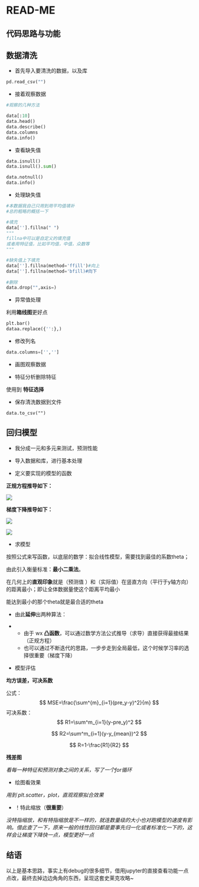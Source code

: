 # READ-ME

## 代码思路与功能

## 数据清洗

- 首先导入要清洗的数据，以及库

```python
pd.read_csv("")
```



- 接着观察数据

```python
#观察的几种方法

data[:10]
data.head()
data.describe()
data.columns
data.info()
```



- 查看缺失值

```python
data.isnull()
data.isnull().sum()

data.notnull()
data.info()
```



- 处理缺失值

```python
#本数据我自己只用到用平均值填补
#总的粗略的概括一下

#填充
data[''].fillna(" ")
"""
fillna中可以是自定义的填充值
或者用特征值，比如平均值，中值，众数等
"""

#缺失值上下填充
data[''].fillna(method='ffill')#向上
data[''].fillna(method='bfill)#向下
                
#删除
data.drop("",axis=)
```



- 异常值处理

利用**箱线图**更好点

```python
plt.bar()
dataa.replace({'':},)
```



- 修改列名

```python
data.columns=['','']
```



- 画图观察数据



- 特征分析删除特征

使用到 **特征选择**



- 保存清洗数据到文件

```
data.to_csv("")
```



## 回归模型

- 我分成一元和多元来测试，预测性能



- 导入数据和库，进行基本处理
- 定义要实现的模型的函数

**正规方程推导如下：**

![](https://s1.ax1x.com/2022/04/04/qqPXgU.png)

**梯度下降推导如下：**

![](https://s1.ax1x.com/2022/04/04/qqFlw9.png)

![](https://s1.ax1x.com/2022/04/04/qqF1oR.png)





- 求模型

按照公式来写函数，以底层的数学：拟合线性模型，需要找到最佳的系数theta；

由此引入衡量标准：**最小二乘法**。

在几何上的**直观印象**就是（预测值  ）和（实际值）在竖直方向（平行于y轴方向）的距离最小；即让全体数据量使这个距离平均最小

能达到最小的那个theta就是最合适的theta

- 由此**延伸**出两种算法：
- - 由于 wx **凸函数**，可以通过数学方法公式推导（求导）直接获得最接结果（正规方程）
  - 也可以通过不断迭代的思路，一步步走到全局最低，这个时候学习率的选择很重要（梯度下降）



- 模型评估

**均方误差，可决系数**

公式：
$$
MSE=\frac{\sum^{m}_{i=1}(pre_y-y)^2}{m}
$$
可决系数：
$$
R1=\sum^m_{i=1}(y-pre_y)^2
$$

$$
R2=\sum^m_{i=1}(y-y_{mean})^2
$$

$$
R=1-\frac{R1}{R2}
$$

**残差图**

*看每一种特征和预测对象之间的关系，写了一个for循环*

- 绘图看效果

*用到 plt.scatter，plot，直观观察拟合效果*

- ！特此缩放（**很重要**）

*没特指缩放，和有特指缩放是不一样的，就连数量级的大小也对跑模型的速度有影响。借此查了一下，原来一般的线性回归都是要事先归一化或者标准化一下的，这样会让梯度下降快一点，模型更好一点*



## 结语

以上是基本思路，事实上有debug的很多细节，借用jupyter的直接查看功能一点点改，最终去掉边边角角的东西，呈现这套史莱克攻略~